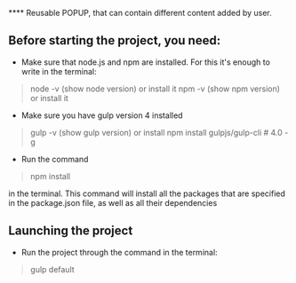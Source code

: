 **** Reusable POPUP, that can contain different content added by user.

## Before starting the project, you need:
* Make sure that node.js and npm are installed. For this it's enough to write in the terminal:
> node -v (show node version) or install it
> npm -v (show npm version) or install it

* Make sure you have gulp version 4 installed
> gulp -v (show gulp version) or install
> npm install gulpjs/gulp-cli # 4.0 -g

* Run the command
> npm install

in the terminal. This command will install all the packages that are specified in the package.json file, as well as all their dependencies

## Launching the project
* Run the project through the command in the terminal:
> gulp default